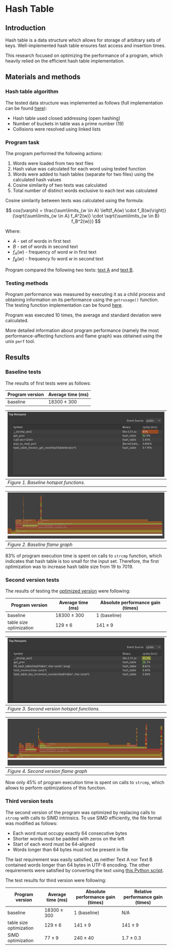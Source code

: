 # Hash Table

## Introduction

Hash table is a data structure which allows for storage of arbitrary sets of
keys. Well-implemented hash table ensures fast access and insertion times.

This research focused on optimizing the performance of a program, which heavily
relied on the efficient hash table implementation.

## Materials and methods

### Hash table algorithm

The tested data structure was implemented as follows (full implementation can
be found [here](https://github.com/MeerkatBoss/hash_table/blob/baseline/src/hash_table/hash_table.cpp)):

- Hash table used closed addressing (open hashing)
- Number of buckets in table was a prime number (19)
- Collisions were resolved using linked lists

### Program task

The program performed the following actions:
1. Words were loaded from two text files
2. Hash value was calculated for each word using tested function
3. Words were added to hash tables (separate for two files) using the calculated
    hash values
4. Cosine similarity of two texts was calculated
5. Total number of distinct words exclusive to each text was calculated

Cosine similarity between texts was calculated using the formula:

$$
cos(\varphi) = \frac{\sum\limits_{w \in A} \left(f_A(w) \cdot f_B(w)\right)}
                        {\sqrt{\sum\limits_{w \in A} f_A^2(w)} \cdot
                         \sqrt{\sum\limits_{w \in B} f_B^2(w)}}
$$

Where:
- $A$ - set of words in first text
- $B$ - set of words in second text
- $f_A(w)$ - frequency of word $w$ in first text
- $f_B(w)$ - frequency fo word $w$ in second text

Program compared the following two texts: [text A](assets/war_and_peace.txt) and
[text B](assets/pushkin_vol1-6.txt).

### Testing methods

Program performance was measured by executing it as a child process and
obtaining information on its performance using the `getrusage()` function.
The testing function implementation can be found
[here](tests/test_cases/benchmark.cpp).

Program was executed 10 times, the average and standard deviation were
calculated.

More detailed information about program performance (namely the most
performance-affecting functions and flame graph) was obtained using the
unix `perf` tool.

## Results

### Baseline tests

The results of first tests were as follows:

| Program version | Average time (ms) |
| --- | --- |
| baseline | 18300 $\pm$ 300 |

| ![baseline hotspots](research/perf/hotspots_1.png)|
| --- |
| *Figure 1. Baseline hotspot functions.* |

| ![baseline flame graph](research/perf/flame_1.png) |
| --- |
| *Figure 2. Baseline flame graph* |

83% of program execution time is spent on calls to `strcmp` function, which
indicates that hash table is too small for the input set. Therefore, the
first optimization was to increase hash table size from 19 to 7019.

### Second version tests

The results of testing the [optimized version](https://github.com/MeerkatBoss/hash_table/tree/table_size_opt) were following:

| Program version | Average time (ms) | Absolute performance gain (times) |
| --- | --- | --- |
| baseline | 18300 $\pm$ 300 | 1 (baseline) |
| table size optimization | 129 $\pm$ 6 | 141 $\pm$ 9| 

| ![v2 hotspots](research/perf/hotspots_2.png)|
| --- |
| *Figure 3. Second version hotspot functions.* |

| ![v2 flame graph](research/perf/flame_2.png) |
| --- |
| *Figure 4. Second version flame graph* |

Now only 45% of program execution time is spent on calls to `strcmp`, which
allows to perform optimizations of this function. 

### Third version tests

The second version of the program was optimized by replacing calls to `strcmp`
with calls to SIMD intrinsics. To use SIMD efficiently, the file format was
modified as follows:

- Each word must occupy exactly 64 consecutive bytes
- Shorter words must be padded with zeros on the left
- Start of each word must be 64-aligned
- Words longer than 64 bytes must not be present in file

The last requirement was easily satisfied, as neither Text A nor Text B
contained words longer than 64 bytes in UTF-8 encoding. The other requirements
were satisfied by converting the text using
[this Python script](https://github.com/MeerkatBoss/hash_table/blob/strcmp_intrin_opt/convert.py).

The test results for third version were following:

| Program version | Average time (ms) | Absolute performance gain (times) | Relative performance gain (times) |
| --- | --- | --- | --- |
| baseline | 18300 $\pm$ 300 | 1 (baseline) | N/A |
| table size optimization | 129 $\pm$ 6 | 141 $\pm$ 9 | 141 $\pm$ 9| 
| SIMD optimization | 77 $\pm$ 9 | 240 $\pm$ 40 | 1.7 $\pm$ 0.3 |
